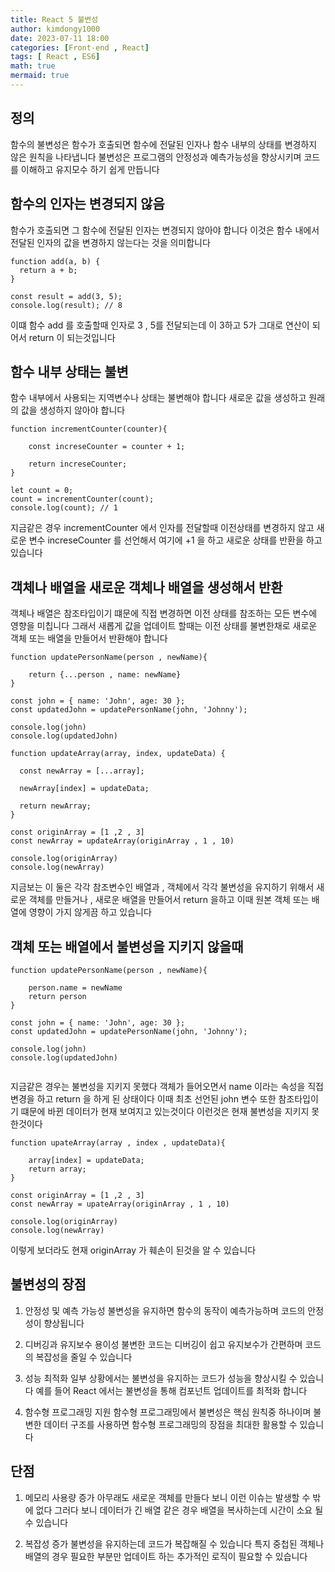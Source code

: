 ```yaml
---
title: React 5 불변성
author: kimdongy1000
date: 2023-07-11 18:00
categories: [Front-end , React]
tags: [ React , ES6]
math: true
mermaid: true
---
```


## 정의 
함수의 불변성은 함수가 호출되면 함수에 전달된 인자나 함수 내부의 상태를 변경하지 않은 원칙을 나타냅니다 불변성은 프로그램의 안정성과 예측가능성을 향상시키며 코드를 이해하고 유지모수 하기 쉽게 만듭니다 

##  함수의 인자는 변경되지 않음 
함수가 호출되면 그 함수에 전달된 인자는 변경되지 않아야 합니다 이것은 함수 내에서 전달된 인자의 값을 변경하지 않는다는 것을 의미합니다 

```
function add(a, b) {
  return a + b;
}

const result = add(3, 5);
console.log(result); // 8
```
이떄 함수 add 를 호출할때 인자로 3 , 5를 전달되는데 이 3하고 5가 그대로 연산이 되어서 return 이 되는것입니다 

## 함수 내부 상태는 불변 
함수 내부에서 사용되는 지역변수나 상태는 불변해야 합니다 새로운 값을 생성하고 원래의 값을 생성하지 않아야 합니다 

```
function incrementCounter(counter){
    
    const increseCounter = counter + 1;

    return increseCounter;
}

let count = 0;
count = incrementCounter(count);
console.log(count); // 1

```
지금같은 경우 incrementCounter 에서 인자를 전달할때 이전상태를 변경하지 않고 새로운 변수 increseCounter 를 선언해서 여기에 +1 을 하고 새로운 상태를 반환을 하고 있습니다 

## 객체나 배열을 새로운 객체나 배열을 생성해서 반환 
객체나 배열은 참조타입이기 떄문에 직접 변경하면 이전 상태를 참조하는 모든 변수에 영향을 미칩니다 그래서 새롭게 값을 업데이트 할때는 이전 상태를 불변한채로 새로운 객체 또는 배열을 만들어서 반환해야 합니다 

```
function updatePersonName(person , newName){

    return {...person , name: newName}
}

const john = { name: 'John', age: 30 };
const updatedJohn = updatePersonName(john, 'Johnny');

console.log(john)
console.log(updatedJohn)

```

```
function updateArray(array, index, updateData) {
  
  const newArray = [...array];

  newArray[index] = updateData;

  return newArray;
}

const originArray = [1 ,2 , 3]
const newArray = updateArray(originArray , 1 , 10)

console.log(originArray)
console.log(newArray)

```

지금보는 이 둘은 각각 참조변수인 배열과 , 객체에서 각각 불변성을 유지하기 위해서 새로운 객체를 만들거나 , 새로운 배열을 만들어서 return 을하고 이때 원본 객체 또는 배열에 영향이 가지 않게끔 하고 있습니다 



## 객체 또는 배열에서 불변성을 지키지 않을때 

```
function updatePersonName(person , newName){

    person.name = newName
    return person
}

const john = { name: 'John', age: 30 };
const updatedJohn = updatePersonName(john, 'Johnny');

console.log(john)
console.log(updatedJohn)


```
지금같은 경우는 불변성을 지키지 못했다 객체가 들어오면서 name 이라는 속성을 직접 변경을 하고 return 을 하게 된 상태이다 이때 최초 선언된 john 변수 또한 참조타입이기 떄문에 
바뀐 데이터가 현재 보여지고 있는것이다 이런것은 현재 불변성을 지키지 못한것이다 

```
function upateArray(array , index , updateData){

    array[index] = updateData;
    return array;
}

const originArray = [1 ,2 , 3]
const newArray = upateArray(originArray , 1 , 10)

console.log(originArray)
console.log(newArray)

```
이렇게 보더라도 현재 originArray 가 훼손이 된것을 알 수 있습니다 

## 불변성의 장점
1. 안정성 및 예측 가능성 불변성을 유지하면 함수의 동작이 예측가능하며 코드의 안정성이 향상됩니다 

2. 디버깅과 유지보수 용이성 불변한 코드는 디버깅이 쉽고 유지보수가 간편하며 코드의 복잡성을 줄일 수 있습니다 

3. 성능 최적화 일부 상황에서는 불변성을 유지하는 코드가 성능을 향상시킬 수 있습니다 예를 들어 React 에서는 불변성을 통해 컴포넌트 업데이트를 최적화 합니다 

4. 함수형 프로그래밍 지원 함수형 프로그래밍에서 불변성은 핵심 원칙중 하나이며 불변한 데이터 구조를 사용하면 함수형 프로그래밍의 장점을 최대한 활용할 수 있습니다 

## 단점 
1. 메모리 사용량 증가 아무래도 새로운 객체를 만들다 보니 이런 이슈는 발생할 수 밖에 없다 그러다 보니 데이터가 긴 배열 같은 경우 배열을 복사하는데 시간이 소요 될 수 있습니다 

2. 복잡성 증가 불변성을 유지하는데 코드가 복잡해질 수 있습니다 특지 중첩된 객체나 배열의 경우 필요한 부분만 업데이트 하는 추가적인 로직이 필요할 수 있습니다 



